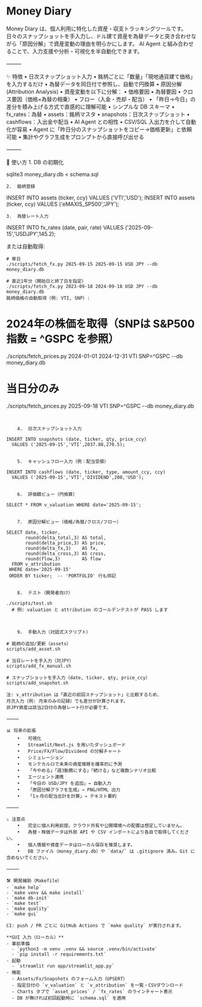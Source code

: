 # Money Diary

Money Diary は、個人利用に特化した資産・収支トラッキングツールです。
日々のスナップショットを手入力し、ドル建て資産を為替データと突き合わせながら「原因分解」で資産変動の理由を明らかにします。
AI Agent と組み合わせることで、入力支援や分析・可視化を半自動化できます。

⸻

✨ 特徴
	•	日次スナップショット入力
	•	銘柄ごとに「数量」「現地通貨建て価格」を入力するだけ
	•	為替データを同日付で参照し、自動で円換算
	•	原因分解 (Attribution Analysis)
	•	資産変動を以下に分解：
	•	価格要因
	•	為替要因
	•	クロス要因（価格×為替の相乗）
	•	フロー（入金・売却・配当）
	•	「昨日→今日」の差分を積み上げる方式で直感的に理解可能
	•	シンプルな DB スキーマ
	•	fx_rates：為替
	•	assets：銘柄マスタ
	•	snapshots：日次スナップショット
	•	cashflows：入出金や配当
	•	AI Agent との相性
	•	CSV/SQL 入出力を介して自動化が容易
	•	Agent に「昨日分のスナップショットをコピー→価格更新」と依頼可能
	•	集計やグラフ生成をプロンプトから直接呼び出せる

⸻

🚀 使い方
	1.	DB の初期化

sqlite3 money_diary.db < schema.sql


	2.	銘柄登録

INSERT INTO assets (ticker, ccy) VALUES ('VTI','USD');
INSERT INTO assets (ticker, ccy) VALUES ('eMAXIS_SP500','JPY');


	3.	為替レート入力

INSERT INTO fx_rates (date, pair, rate) VALUES ('2025-09-15','USDJPY',145.2);

または自動取得:

```
# 単日
./scripts/fetch_fx.py 2025-09-15 2025-09-15 USD JPY --db money_diary.db

# 直近1年分（開始日と終了日を指定）
./scripts/fetch_fx.py 2023-09-18 2024-09-18 USD JPY --db money_diary.db
銘柄価格の自動取得（例: VTI, SNP）:

```
# 2024年の株価を取得（SNPは S&P500 指数 = ^GSPC を参照）
./scripts/fetch_prices.py 2024-01-01 2024-12-31 VTI SNP=^GSPC --db money_diary.db

# 当日分のみ
./scripts/fetch_prices.py 2025-09-18 VTI SNP=^GSPC --db money_diary.db
```


	4.	日次スナップショット入力

INSERT INTO snapshots (date, ticker, qty, price_ccy)
  VALUES ('2025-09-15','VTI',2037.88,270.5);


	5.	キャッシュフロー入力（例：配当受領）

INSERT INTO cashflows (date, ticker, type, amount_ccy, ccy)
  VALUES ('2025-09-15','VTI','DIVIDEND',200,'USD');


	6.	評価額ビュー（円換算）

SELECT * FROM v_valuation WHERE date='2025-09-15';


	7.	原因分解ビュー（価格/為替/クロス/フロー）

SELECT date, ticker,
       round(delta_total,3) AS total,
       round(delta_price,3) AS price,
       round(delta_fx,3)    AS fx,
       round(delta_cross,3) AS cross,
       round(flow,3)        AS flow
  FROM v_attribution
 WHERE date='2025-09-15'
 ORDER BY ticker;  -- 'PORTFOLIO' 行も併記


	8.	テスト（開発者向け）

./scripts/test.sh
  # 例: valuation と attribution のゴールデンテストが PASS します



	9.	手動入力（対話式スクリプト）

# 銘柄の追加/更新（assets）
scripts/add_asset.sh

# 当日レートを手入力（対JPY）
scripts/add_fx_manual.sh

# スナップショットを手入力（date, ticker, qty, price_ccy）
scripts/add_snapshot.sh

注: v_attribution は「直近の前回スナップショット」と比較するため、
月次入力（例: 月末のみの記録）でも差分が計算されます。
非JPY資産は該当2日付の為替レート行が必要です。

⸻

📊 将来の拡張
	•	可視化
	•	Streamlit/Next.js を用いたダッシュボード
	•	Price/FX/Flow/Dividend の分解チャート
	•	シミュレーション
	•	モンテカルロで未来の資産推移を確率的に予測
	•	「今やめる」「週3勤務にする」「続ける」など複数シナリオ比較
	•	エージェント連携
	•	「今日の USD/JPY を追加」→ 自動入力
	•	「原因分解グラフを生成」→ PNG/HTML 出力
	•	「1ヶ月の配当合計を計算」→ テキスト要約

⸻

⚠️ 注意点
	•	完全に個人利用前提。クラウド共有や公開環境への配置は想定していません。
	•	為替・株価データは外部 API や CSV インポートにより各自で取得してください。
	•	個人情報や資産データはローカル保存を推奨します。
	•	DB ファイル（money_diary.db）や `data/` は .gitignore 済み。Git に含めないでください。

⸻

🛠️ 開発補助（Makefile）
- `make help`
- `make venv && make install`
- `make db-init`
- `make test`
- `make quality`
- `make gui`

CI: push / PR ごとに GitHub Actions で `make quality` が実行されます。

**GUI 入力（ローカル）**
- 事前準備
  - `python3 -m venv .venv && source .venv/bin/activate`
  - `pip install -r requirements.txt`
- 起動
  - `streamlit run app/streamlit_app.py`
- 機能
  - Assets/Fx/Snapshots のフォーム入力（UPSERT）
  - 指定日付の `v_valuation` と `v_attribution` を一覧・CSVダウンロード
  - Charts タブで `asset_prices` / `fx_rates` のラインチャート表示
  - DB が無ければ初回起動時に `schema.sql` を適用
